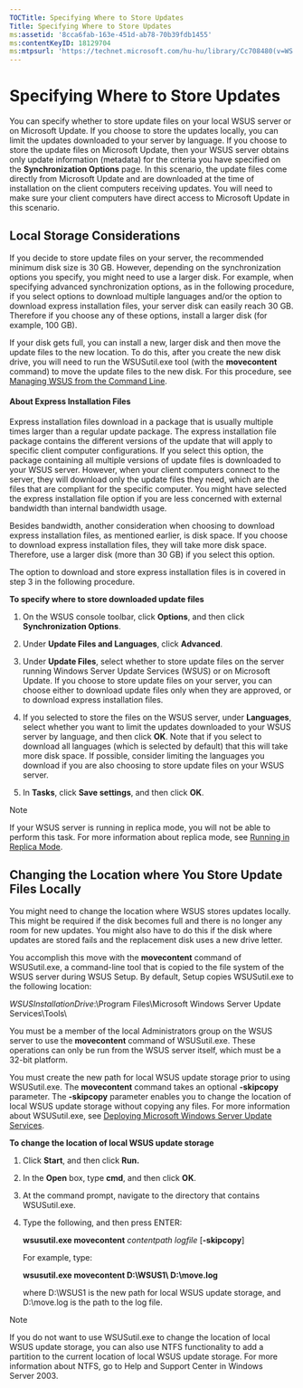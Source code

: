 ```yaml
---
TOCTitle: Specifying Where to Store Updates
Title: Specifying Where to Store Updates
ms:assetid: '8cca6fab-163e-451d-ab78-70b39fdb1455'
ms:contentKeyID: 18129704
ms:mtpsurl: 'https://technet.microsoft.com/hu-hu/library/Cc708480(v=WS.10)'
---
```


Specifying Where to Store Updates
=================================

You can specify whether to store update files on your local WSUS server or on Microsoft Update. If you choose to store the updates locally, you can limit the updates downloaded to your server by language. If you choose to store the update files on Microsoft Update, then your WSUS server obtains only update information (metadata) for the criteria you have specified on the **Synchronization Options** page. In this scenario, the update files come directly from Microsoft Update and are downloaded at the time of installation on the client computers receiving updates. You will need to make sure your client computers have direct access to Microsoft Update in this scenario.

Local Storage Considerations
----------------------------

If you decide to store update files on your server, the recommended minimum disk size is 30 GB. However, depending on the synchronization options you specify, you might need to use a larger disk. For example, when specifying advanced synchronization options, as in the following procedure, if you select options to download multiple languages and/or the option to download express installation files, your server disk can easily reach 30 GB. Therefore if you choose any of these options, install a larger disk (for example, 100 GB).

If your disk gets full, you can install a new, larger disk and then move the update files to the new location. To do this, after you create the new disk drive, you will need to run the WSUSutil.exe tool (with the **movecontent** command) to move the update files to the new disk. For this procedure, see [Managing WSUS from the Command Line](https://technet.microsoft.com/2686bd2b-910a-479b-961e-cea2a2028024).

#### About Express Installation Files

Express installation files download in a package that is usually multiple times larger than a regular update package. The express installation file package contains the different versions of the update that will apply to specific client computer configurations. If you select this option, the package containing all multiple versions of update files is downloaded to your WSUS server. However, when your client computers connect to the server, they will download only the update files they need, which are the files that are compliant for the specific computer. You might have selected the express installation file option if you are less concerned with external bandwidth than internal bandwidth usage.

Besides bandwidth, another consideration when choosing to download express installation files, as mentioned earlier, is disk space. If you choose to download express installation files, they will take more disk space. Therefore, use a larger disk (more than 30 GB) if you select this option.

The option to download and store express installation files is in covered in step 3 in the following procedure.

**To specify where to store downloaded update files**
1.  On the WSUS console toolbar, click **Options**, and then click **Synchronization Options**.

2.  Under **Update Files and Languages**, click **Advanced**.

3.  Under **Update Files**, select whether to store update files on the server running Windows Server Update Services (WSUS) or on Microsoft Update. If you choose to store update files on your server, you can choose either to download update files only when they are approved, or to download express installation files.

4.  If you selected to store the files on the WSUS server, under **Languages**, select whether you want to limit the updates downloaded to your WSUS server by language, and then click **OK**. Note that if you select to download all languages (which is selected by default) that this will take more disk space. If possible, consider limiting the languages you download if you are also choosing to store update files on your WSUS server.

5.  In **Tasks**, click **Save settings**, and then click **OK**.

> [!Note]  
> If your WSUS server is running in replica mode, you will not be able to perform this task. For more information about replica mode, see [Running in Replica Mode](https://technet.microsoft.com/d143c886-30b6-4034-80a2-182171ac8f8b). 

Changing the Location where You Store Update Files Locally
----------------------------------------------------------

You might need to change the location where WSUS stores updates locally. This might be required if the disk becomes full and there is no longer any room for new updates. You might also have to do this if the disk where updates are stored fails and the replacement disk uses a new drive letter.

You accomplish this move with the **movecontent** command of WSUSutil.exe, a command-line tool that is copied to the file system of the WSUS server during WSUS Setup. By default, Setup copies WSUSutil.exe to the following location:

*WSUSInstallationDrive*:\\Program Files\\Microsoft Windows Server Update Services\\Tools\\

You must be a member of the local Administrators group on the WSUS server to use the **movecontent** command of WSUSutil.exe. These operations can only be run from the WSUS server itself, which must be a 32-bit platform.

You must create the new path for local WSUS update storage prior to using WSUSutil.exe. The **movecontent** command takes an optional **-skipcopy** parameter. The **-skipcopy** parameter enables you to change the location of local WSUS update storage without copying any files. For more information about WSUSutil.exe, see [Deploying Microsoft Windows Server Update Services](http://go.microsoft.com/fwlink/?linkid=41777).

**To change the location of local WSUS update storage**
1.  Click **Start**, and then click **Run.**

2.  In the **Open** box, type **cmd**, and then click **OK**.

3.  At the command prompt, navigate to the directory that contains WSUSutil.exe.

4.  Type the following, and then press ENTER:

    **wsusutil.exe movecontent** *contentpath logfile* \[**-skipcopy**\]

    For example, type:

    **wsusutil.exe movecontent D:\\WSUS1\\ D:\\move.log**

    where D:\\WSUS1 is the new path for local WSUS update storage, and D:\\move.log is the path to the log file.

> [!Note]  
> If you do not want to use WSUSutil.exe to change the location of local WSUS update storage, you can also use NTFS functionality to add a partition to the current location of local WSUS update storage. For more information about NTFS, go to Help and Support Center in Windows Server 2003. 
